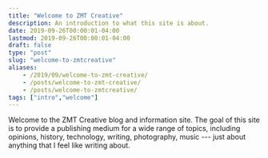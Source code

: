 ```yaml
---
title: "Welcome to ZMT Creative"
description: An introduction to what this site is about.
date: 2019-09-26T00:00:01-04:00
lastmod: 2019-09-26T00:00:01-04:00
draft: false
type: "post"
slug: "welcome-to-zmtcreative"
aliases:
    - /2019/09/welcome-to-zmt-creative/
    - /posts/welcome-to-zmt-creative/
    - /posts/welcome-to-zmtcreative/
tags: ["intro","welcome"]
---
```


Welcome to the ZMT Creative blog and information site. The goal of this site is to provide a publishing medium for a wide range of topics, including opinions, history, technology, writing, photography, music --- just about anything that I feel like writing about.
 